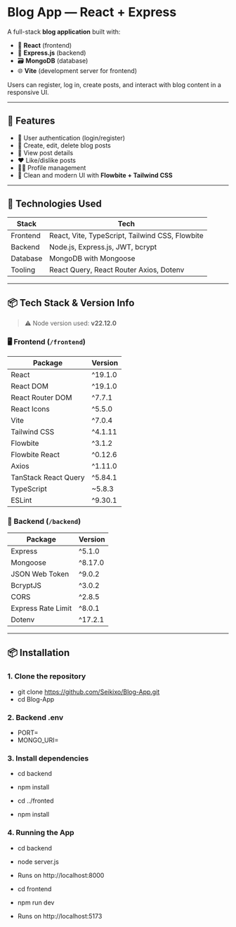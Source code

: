 # Blog App — React + Express
A full-stack **blog application** built with:

- 🔧 **React** (frontend)
- 🚀 **Express.js** (backend)
- 🗃️ **MongoDB** (database)
- 🌐 **Vite** (development server for frontend)

Users can register, log in, create posts, and interact with blog content in a responsive UI.

---

## 📌 Features

- 🔐 User authentication (login/register)
- 📝 Create, edit, delete blog posts
- 📄 View post details
- ❤️ Like/dislike posts
- 🧑‍💼 Profile management
- 🌙 Clean and modern UI with **Flowbite + Tailwind CSS**

---

## 🚀 Technologies Used

| Stack       | Tech                           |
|-------------|--------------------------------|
| Frontend    | React, Vite, TypeScript, Tailwind CSS, Flowbite |
| Backend     | Node.js, Express.js, JWT, bcrypt |
| Database    | MongoDB with Mongoose          |
| Tooling     | React Query, React Router Axios, Dotenv     |

---

## 📦 Tech Stack & Version Info

> ⚠️ Node version used: **v22.12.0**

### 🖥 Frontend (`/frontend`)

| Package                   | Version     |
|---------------------------|-------------|
| React                     | ^19.1.0     |
| React DOM                 | ^19.1.0     |
| React Router DOM          | ^7.7.1      |
| React Icons               | ^5.5.0      |
| Vite                      | ^7.0.4      |
| Tailwind CSS              | ^4.1.11     |
| Flowbite                  | ^3.1.2      |
| Flowbite React            | ^0.12.6     |
| Axios                     | ^1.11.0     |
| TanStack React Query      | ^5.84.1     |
| TypeScript                | ~5.8.3      |
| ESLint                    | ^9.30.1     |

### 🔧 Backend (`/backend`)

| Package             | Version     |
|---------------------|-------------|
| Express             | ^5.1.0      |
| Mongoose            | ^8.17.0     |
| JSON Web Token      | ^9.0.2      |
| BcryptJS            | ^3.0.2      |
| CORS                | ^2.8.5      |
| Express Rate Limit  | ^8.0.1      |
| Dotenv              | ^17.2.1     |

---

## 📦 Installation

### 1. Clone the repository

- git clone https://github.com/Seikixo/Blog-App.git
- cd Blog-App

### 2. Backend .env
- PORT=
- MONGO_URI=

### 3. Install dependencies
- cd backend
- npm install

- cd ../fronted
- npm install

### 4. Running the App

- cd backend
- node server.js
- Runs on http://localhost:8000

- cd frontend
- npm run dev
- Runs on http://localhost:5173

